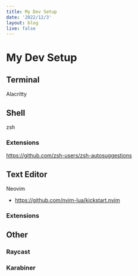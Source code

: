```yaml
---
title: My Dev Setup
date: '2022/12/3'
layout: blog
live: false
---
```


# My Dev Setup

## Terminal

Alacritty

## Shell

zsh

### Extensions

https://github.com/zsh-users/zsh-autosuggestions

## Text Editor

Neovim

- https://github.com/nvim-lua/kickstart.nvim

### Extensions

## Other

### Raycast

### Karabiner
